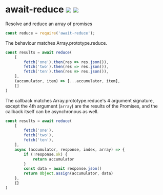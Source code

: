 # await-reduce [![](https://img.shields.io/npm/v/await-reduce.svg)](https://www.npmjs.com/package/await-reduce) [![](https://img.shields.io/badge/source--000000.svg?logo=github&style=social)](https://github.com/omrilotan/mono/tree/master/packages/await-reduce)

Resolve and reduce an array of promises

```js
const reduce = require('await-reduce');
```

The behaviour matches Array.prototype.reduce.

```js
const results = await reduce(
    [
        fetch('one').then(res => res.json()),
        fetch('two').then(res => res.json()),
        fetch('ten').then(res => res.json()),
    ],
    (accumulator, item) => [...accumulator, item],
    []
)
```

The callback matches Array.prototype.reduce's 4 argument signature, except the 4th argument (`array`) are the results of the Promises, and the callback itself can be asynchronous as well.
```js
const results = await reduce(
    [
        fetch('one'),
        fetch('two'),
        fetch('ten'),
    ],
    async (accumulator, response, index, array) => {
        if (!response.ok) {
            return accumulator
        }
        const data = await response.json()
        return Object.assign(accumulator, data)
    },
    {}
)
```

